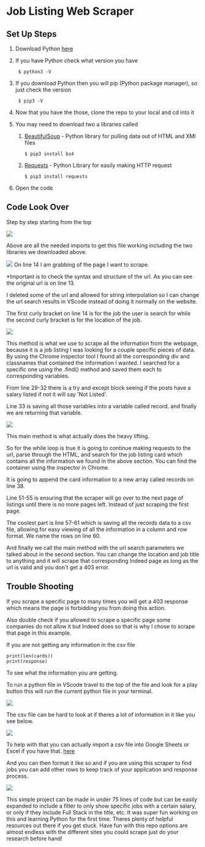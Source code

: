 # Job Listing Web Scraper 

## Set Up Steps 
1. Download Python [here](https://www.python.org/downloads/)
2. If you have Python check what version you have

        $ python3 -V
3. If you download Python then you will pip (Python package manager), so just check the version

        $ pip3 -V
4. Now that you have the those, clone the repo to your local and cd into it
5. You may need to download two a libraries called 
    1. [BeautifulSoup](https://www.crummy.com/software/BeautifulSoup/bs4/doc/) - Python library for pulling data out of HTML and XMl files 
    
        `$ pip3 install bs4`

    2. [Requests](https://pypi.org/project/requests/) - Python Library for easily making HTTP request 
    
        `$ pip3 install requests`
6. Open the code

## Code Look Over
Step by step starting from the top 

<img src="images/Screen Shot 2022-07-27 at 11.00.24 AM.png">

Above are all the needed imports to get this file working including the two libraries we downloaded above. 

<img src="images/Screen Shot 2022-07-27 at 11.06.12 AM.png">
On line 14 I am grabbing of the page I want to scrape.

*Important is to check the syntax and structure of the url. As you can see the original url is on line 13. 

I deleted some of the url and allowed for string interpolation so I can change the url search results in VScode instead of doing it normally on the website. 

The first curly bracket on line 14 is for the job the user is search for while the second curly bracket is for the location of the job. 

<img src='images/Screen Shot 2022-07-27 at 11.01.00 AM.png'/>

This method is what we use to scrape all the information from the webpage, because it is a job listing I was looking for a couple specific pieces of data. By using the Chrome inspector tool I found all the corresponding div and classnames that contained the information I wanted. I searched for a specific one using the .find() method and saved them each to corresponding variables.

From line 29-32 there is a try and except block seeing if the posts have a salary listed if not it will say 'Not Listed'. 

Line 33 is saving all those variables into a variable called record. and finally we are returning that variable.

<img src='images/Screen Shot 2022-07-27 at 11.01.19 AM.png'/>

This main method is what actually does the heavy lifting. 

So for the while loop is true it is going to continue making requests to the url, parse through the HTML, and search for the job listing card which contains all the information we found in the above section. You can find the container using the inspector in Chrome. 

It is going to append the card information to a new array called records on line 38.

Line 51-55 is ensuring that the scraper will go over to the next page of listings until there is no more pages left. Instead of just scraping the first page.

The coolest part is line 57-61 which is saving all the records data to a csv file, allowing for easy viewing of all the information in a column and row format. We name the rows on line 60. 

And finally we call the main method with the url search parameters we talked about in the second section. You can change the location and job title to anything and it will scrape that corresponding Indeed page as long as the url is valid and you don't get a 403 error. 

## Trouble Shooting

If you scrape a specific page to many times you will get a 403 response which means the page is forbidding you from doing this action. 

Also double check if you allowed to scrape a specific page some companies do not allow it but Indeed does so that is why I chose to scrape that page in this example. 

If you are not getting any information in the csv file   

    print(len(cards))
    print(response)

To see what the information you are getting. 

To run a python file in VScode travel to the top of the file and look for a play button this will run the current python file in your terminal. 

<img src='images/Screen Shot 2022-07-27 at 11.29.10 AM.png'/>

The csv file can be hard to look at if theres a lot of information in it like you see below. 

<img src='images/Screen Shot 2022-07-27 at 11.31.15 AM.png'/>

To help with that you can actually import a csv file into Google Sheets or Excel if you have that. [here](https://support.google.com/docs/answer/40608?hl=en&co=GENIE.Platform%3DDesktop) 

And you can then format it like so and if you are using this scraper to find jobs you can add other rows to keep track of your application and response process. 

<img src='images/Screen Shot 2022-07-27 at 11.37.42 AM.png'/>

This simple project can be made in under 75 lines of code but can be easily expanded to include a filter to only show specific jobs with a certain salary, or only if they include Full Stack in the title, etc. It was super fun working on this and learning Python for the first time. Theres plenty of helpful resources out there if you get stuck. Have fun with this repo options are almost endless with the different sites you could scrape just do your research before hand!
